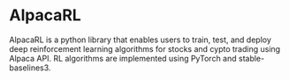 # AlpacaRL
AlpacaRL is a python library that enables users to train, test, and deploy deep reinforcement learning algorithms for stocks and cypto trading using Alpaca API. RL algorithms are implemented using PyTorch and stable-baselines3.
